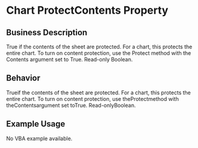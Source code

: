 # Chart ProtectContents Property

## Business Description
True if the contents of the sheet are protected. For a chart, this protects the entire chart. To turn on content protection, use the Protect method with the Contents argument set to True. Read-only Boolean.

## Behavior
Trueif the contents of the sheet are protected. For a chart, this protects the entire chart. To turn on content protection, use theProtectmethod with theContentsargument set toTrue. Read-onlyBoolean.

## Example Usage
No VBA example available.